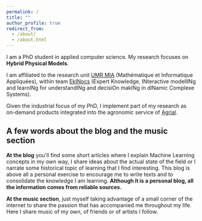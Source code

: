 ```yaml
---
permalink: /
title: ""
author_profile: true
redirect_from: 
  - /about/
  - /about.html
---
```


I am a PhD student in applied computer science. My research focuses on **Hybrid Physical Models**.

I am affiliated to the research unit [UMR MIA](https://mia-ps.inrae.fr/) (Mathématique et Informatique Appliquées), within team [EkINocs](https://mia-ps.inrae.fr/ekinocs) (Expert Knowledge, INteractive modellINg and learnINg for understandINg and decisiOn makINg in dINamic Complexe Systems).

Given the industrial focus of my PhD, I implement part of my research as on-demand products integrated into the agronomic service of [Agrial](https://www.agrial.com/en/).

A few words about the blog and the music section
------
**At the blog** you'll find some short articles where I explain Machine Learning concepts in my own way, I share ideas about the actual state of the field or I narrate some historical topic of learning that I find interesting. This blog is above all a personal exercise to encourage me to write texts and to consolidate the knowledge I am learning. **Although it is a personal blog, all the information comes from reliable sources.**

**At the music section**, just myself taking advantage of a small corner of the internet to share the passion that has accompanied me throughout my life. Here I share music of my own, of friends or of artists I follow.
<!---
TODO: Build the music section.
TODO: General Clean !!! The repository is a mess regarding my needs
--->




